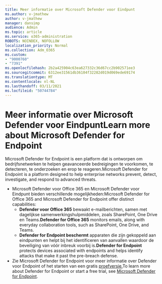 ```yaml
---
title: Meer informatie over Microsoft Defender voor Eindpunt
ms.author: v-jmathew
author: v-jmathew
manager: dansimp
audience: Admin
ms.topic: article
ms.service: o365-administration
ROBOTS: NOINDEX, NOFOLLOW
localization_priority: Normal
ms.collection: Adm_O365
ms.custom:
- "9000760"
- "7391"
ms.openlocfilehash: 2b2a425904c63ea627332c36d67cc2b902571ee3
ms.sourcegitcommit: 6312ee31561db36104f32282d019d069ede69174
ms.translationtype: MT
ms.contentlocale: nl-NL
ms.lasthandoff: 03/11/2021
ms.locfileid: "50744784"
---
```

# <a name="learn-more-about-microsoft-defender-for-endpoint"></a><span data-ttu-id="80af0-102">Meer informatie over Microsoft Defender voor Eindpunt</span><span class="sxs-lookup"><span data-stu-id="80af0-102">Learn more about Microsoft Defender for Endpoint</span></span>

<span data-ttu-id="80af0-103">Microsoft Defender for Endpoint is een platform dat is ontworpen om bedrijfsnetwerken te helpen geavanceerde bedreigingen te voorkomen, te detecteren, te onderzoeken en erop te reageren.</span><span class="sxs-lookup"><span data-stu-id="80af0-103">Microsoft Defender for Endpoint is a platform designed to help enterprise networks prevent, detect, investigate, and respond to advanced threats.</span></span>

- <span data-ttu-id="80af0-104">Microsoft Defender voor Office 365 en Microsoft Defender voor Eindpunt bieden verschillende mogelijkheden:</span><span class="sxs-lookup"><span data-stu-id="80af0-104">Microsoft Defender for Office 365 and Microsoft Defender for Endpoint offer distinct capabilities:</span></span>
  - <span data-ttu-id="80af0-105">**Defender voor Office 365** bewaakt e-mailberichten, samen met dagelijkse samenwerkingshulpmiddelen, zoals SharePoint, One Drive en Teams.</span><span class="sxs-lookup"><span data-stu-id="80af0-105">**Defender for Office 365** monitors emails, along with everyday collaboration tools, such as SharePoint, One Drive, and Teams.</span></span>
  - <span data-ttu-id="80af0-106">**Defender for Endpoint beschermt** apparaten die zijn gekoppeld aan eindpunten en helpt bij het identificeren van aanvallen waardoor de beveiliging van vóór inbreuk voorbij is.</span><span class="sxs-lookup"><span data-stu-id="80af0-106">**Defender for Endpoint** protects devices associated with endpoints and helps identify attacks that make it past the pre-breach defense.</span></span>
- <span data-ttu-id="80af0-107">Zie Microsoft Defender for Endpoint voor meer informatie over Defender voor Endpoint of het starten van een gratis [proefversie.](https://go.microsoft.com/fwlink/?linkid=2094113)</span><span class="sxs-lookup"><span data-stu-id="80af0-107">To learn more about Defender for Endpoint or start a free trial, see [Microsoft Defender for Endpoint](https://go.microsoft.com/fwlink/?linkid=2094113).</span></span>
